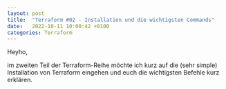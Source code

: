 ```yaml
---
layout: post
title:  "Terraform #02 - Installation und die wichtigsten Commands"
date:   2022-10-11 10:00:42 +0100
categories: Terraform
---
```


Heyho,

im zweiten Teil der Terraform-Reihe möchte ich kurz auf die (sehr simple) Installation von Terraform eingehen und euch die wichtigsten Befehle
kurz erklären.



